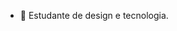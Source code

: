 - 👋 Estudante de design e tecnologia.

<!---
Luhrodrigues45/Luhrodrigues45 is a ✨ special ✨ repository because its `README.md` (this file) appears on your GitHub profile.
You can click the Preview link to take a look at your changes.
--->
